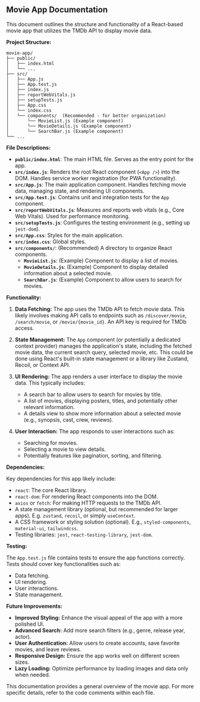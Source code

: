 ## Movie App Documentation

This document outlines the structure and functionality of a React-based movie app that utilizes the TMDb API to display movie data.

**Project Structure:**

```
movie-app/
├── public/
│   ├── index.html
│   └── ...
├── src/
│   ├── App.js
│   ├── App.test.js
│   ├── index.js
│   ├── reportWebVitals.js
│   ├── setupTests.js
│   ├── App.css
│   └── index.css
│   └── components/  (Recommended - for better organization)
│       └── MovieList.js (Example component)
│       └── MovieDetails.js (Example component)
│       └── SearchBar.js (Example component)
└── ...
```

**File Descriptions:**

* **`public/index.html`**: The main HTML file.  Serves as the entry point for the app.
* **`src/index.js`**:  Renders the root React component (`<App />`) into the DOM.  Handles service worker registration (for PWA functionality).
* **`src/App.js`**: The main application component.  Handles fetching movie data, managing state, and rendering UI components.
* **`src/App.test.js`**: Contains unit and integration tests for the `App` component.
* **`src/reportWebVitals.js`**: Measures and reports web vitals (e.g., Core Web Vitals).  Used for performance monitoring.
* **`src/setupTests.js`**: Configures the testing environment (e.g., setting up `jest-dom`).
* **`src/App.css`**: Styles for the main application.
* **`src/index.css`**: Global styles.
* **`src/components/`**:  (Recommended) A directory to organize React components.
    * **`MovieList.js`**: (Example)  Component to display a list of movies.
    * **`MovieDetails.js`**: (Example) Component to display detailed information about a selected movie.
    * **`SearchBar.js`**: (Example) Component to allow users to search for movies.


**Functionality:**

1. **Data Fetching:** The app uses the TMDb API to fetch movie data.  This likely involves making API calls to endpoints such as `/discover/movie`, `/search/movie`, or `/movie/{movie_id}`.  An API key is required for TMDb access.

2. **State Management:** The `App` component (or potentially a dedicated context provider) manages the application's state, including the fetched movie data, the current search query, selected movie, etc.  This could be done using React's built-in state management or a library like Zustand, Recoil, or Context API.

3. **UI Rendering:** The app renders a user interface to display the movie data. This typically includes:
    * A search bar to allow users to search for movies by title.
    * A list of movies, displaying posters, titles, and potentially other relevant information.
    * A details view to show more information about a selected movie (e.g., synopsis, cast, crew, reviews).

4. **User Interaction:** The app responds to user interactions such as:
    * Searching for movies.
    * Selecting a movie to view details.
    * Potentially features like pagination, sorting, and filtering.

**Dependencies:**

Key dependencies for this app likely include:

* `react`: The core React library.
* `react-dom`: For rendering React components into the DOM.
* `axios` or `fetch`: For making HTTP requests to the TMDb API.
* A state management library (optional, but recommended for larger apps).  E.g. `zustand`, `recoil`, or simply `useContext`.
* A CSS framework or styling solution (optional). E.g., `styled-components`, `material-ui`, `tailwindcss`.
* Testing libraries: `jest`, `react-testing-library`, `jest-dom`.


**Testing:**

The `App.test.js` file contains tests to ensure the app functions correctly.  Tests should cover key functionalities such as:

* Data fetching.
* UI rendering.
* User interactions.
* State management.

**Future Improvements:**

* **Improved Styling:** Enhance the visual appeal of the app with a more polished UI.
* **Advanced Search:** Add more search filters (e.g., genre, release year, actor).
* **User Authentication:** Allow users to create accounts, save favorite movies, and leave reviews.
* **Responsive Design:** Ensure the app works well on different screen sizes.
* **Lazy Loading:** Optimize performance by loading images and data only when needed.



This documentation provides a general overview of the movie app.  For more specific details, refer to the code comments within each file.
